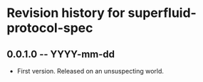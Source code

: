 # Revision history for superfluid-protocol-spec

## 0.0.1.0 -- YYYY-mm-dd

* First version. Released on an unsuspecting world.
